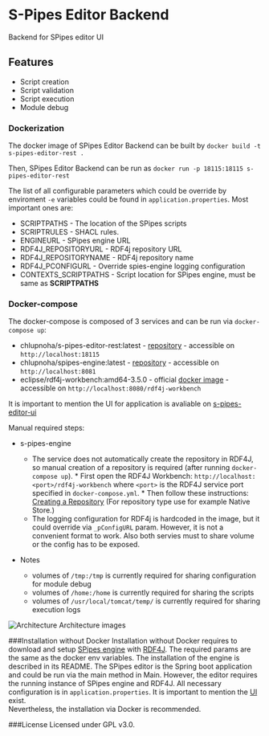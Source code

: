 # S-Pipes Editor Backend
Backend for SPipes editor UI

## Features
* Script creation
* Script validation
* Script execution
* Module debug

### Dockerization

The docker image of SPipes Editor Backend can be built by `docker build -t s-pipes-editor-rest .`

Then, SPipes Editor Backend can be run as `docker run -p 18115:18115 s-pipes-editor-rest`   

The list of all configurable parameters which could be override by enviroment `-e` variables could be found in `application.properties`. Most important ones are:
* SCRIPTPATHS - The location of the SPipes scripts
* SCRIPTRULES - SHACL rules.   
* ENGINEURL - SPipes engine URL
* RDF4J_REPOSITORYURL - RDF4j repository URL 
* RDF4J_REPOSITORYNAME - RDF4j repository name
* RDF4J_PCONFIGURL - Override spies-engine logging configuration 
* CONTEXTS_SCRIPTPATHS - Script location for SPipes engine, must be same as **SCRIPTPATHS**


### Docker-compose
The docker-compose is composed of 3 services and can be run via `docker-compose up`:
* chlupnoha/s-pipes-editor-rest:latest - [repository](https://hub.docker.com/repository/docker/chlupnoha/s-pipes-editor-rest) - accessible on `http://localhost:18115`
* chlupnoha/spipes-engine:latest - [repository](https://hub.docker.com/repository/docker/chlupnoha/spipes-engine) - accessible on `http://localhost:8081`
* eclipse/rdf4j-workbench:amd64-3.5.0 - official [docker image](https://hub.docker.com/r/eclipse/rdf4j-workbench) - accessible on `http://localhost:8080/rdf4j-workbench`

It is important to mention the UI for application is avaliable on [s-pipes-editor-ui](https://github.com/chlupnoha/s-pipes-editor-ui)

Manual required steps:
* s-pipes-engine
    * The service does not automatically create the repository in RDF4J, so manual creation of a repository is required (after running `docker-compose up`).
          * First open the RDF4J Workbench: `http://localhost:<port>/rdf4j-workbench` where `<port>` is the RDF4J service port specified in `docker-compose.yml`.
          * Then follow these instructions: [Creating a Repository](https://rdf4j.org/documentation/tools/server-workbench/#:~:text=for%20the%20repository.-,Creating%20a%20Repository,-Click%20on%20%E2%80%9CNew) (For repository type use for example Native Store.)
    * The logging configuration for RDF4j is hardcoded in the image, but it could override via `_pConfigURL` param. However, it is not a convenient format to work. Also both servies must to share volume or the config has to be exposed.
  
* Notes
  * volumes of `/tmp:/tmp` is currently required for sharing configuration for module debug
  * volumes of `/home:/home` is currently required for sharing the scripts
  * volumes of `/usr/local/tomcat/temp/` is currently required for sharing execution logs

![Architecture](architecture.png)
Architecture images

###Installation without Docker
Installation without Docker requires to download and setup [SPipes engine](https://github.com/kbss-cvut/s-pipes) with [RDF4J](https://rdf4j.org/download/). The 
required params are the same as the docker env variables. The installation of the engine is described in its README. 
The SPipes editor is the Spring boot application and could be run via the main method in Main. However, the editor
requires the running instance of SPipes engine and RDF4J. All necessary configuration is in `application.properties`. It
is important to mention the [UI](https://github.com/kbss-cvut/s-pipes-editor-ui) exist.<br>
Nevertheless, the installation via Docker is recommended.

###License
Licensed under GPL v3.0.
